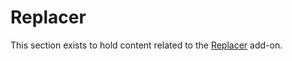 # Replacer

This section exists to hold content related to the [Replacer](https://www.zaproxy.org/docs/desktop/addons/replacer/) add-on.

